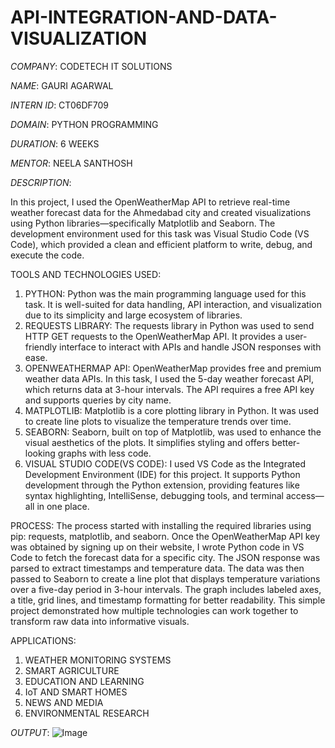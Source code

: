 # API-INTEGRATION-AND-DATA-VISUALIZATION

*COMPANY*: CODETECH IT SOLUTIONS

*NAME*: GAURI AGARWAL

*INTERN ID*: CT06DF709

*DOMAIN*: PYTHON PROGRAMMING

*DURATION*: 6 WEEKS

*MENTOR*: NEELA SANTHOSH
                                          
*DESCRIPTION*:

In this project, I used the OpenWeatherMap API to retrieve real-time weather forecast data for the Ahmedabad city and created visualizations using Python libraries—specifically Matplotlib and Seaborn. The development environment used for this task was Visual Studio Code (VS Code), which provided a clean and efficient platform to write, debug, and execute the code.

TOOLS AND TECHNOLOGIES USED: 
1. PYTHON: Python was the main programming language used for this task. It is well-suited for data handling, API interaction, and visualization due to its simplicity and large ecosystem of libraries.
2. REQUESTS LIBRARY: The requests library in Python was used to send HTTP GET requests to the OpenWeatherMap API. It provides a user-friendly interface to interact with APIs and handle JSON responses with ease.
3. OPENWEATHERMAP API: OpenWeatherMap provides free and premium weather data APIs. In this task, I used the 5-day weather forecast API, which returns data at 3-hour intervals. The API requires a free API key and supports queries by city name.
4. MATPLOTLIB: Matplotlib is a core plotting library in Python. It was used to create line plots to visualize the temperature trends over time.
5. SEABORN: Seaborn, built on top of Matplotlib, was used to enhance the visual aesthetics of the plots. It simplifies styling and offers better-looking graphs with less code.
6. VISUAL STUDIO CODE(VS CODE): I used VS Code as the Integrated Development Environment (IDE) for this project. It supports Python development through the Python extension, providing features like syntax highlighting, IntelliSense, debugging tools, and terminal access—all in one place.

PROCESS:
The process started with installing the required libraries using pip: requests, matplotlib, and seaborn. Once the OpenWeatherMap API key was obtained by signing up on their website, I wrote Python code in VS Code to fetch the forecast data for a specific city. The JSON response was parsed to extract timestamps and temperature data. The data was then passed to Seaborn to create a line plot that displays temperature variations over a five-day period in 3-hour intervals.
The graph includes labeled axes, a title, grid lines, and timestamp formatting for better readability. This simple project demonstrated how multiple technologies can work together to transform raw data into informative visuals.

APPLICATIONS:
1. WEATHER MONITORING SYSTEMS
2. SMART AGRICULTURE
3. EDUCATION AND LEARNING
4. IoT AND SMART HOMES
5. NEWS AND MEDIA
6. ENVIRONMENTAL RESEARCH

*OUTPUT*:
![Image](https://github.com/user-attachments/assets/afd2654b-d8d1-44a2-b408-125cf1d42dba)
